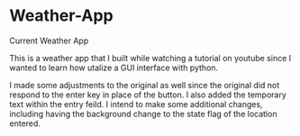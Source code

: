 # Weather-App
Current Weather App

This is a weather app that I built while watching a tutorial on youtube since I wanted to learn how utalize a GUI interface with python. 

I made some adjustments to the original as well since the original did not respond to the enter key in place of the button. I also added the temporary text within the entry feild. I intend to make some additional changes, including having the background change to the state flag of the location entered. 
